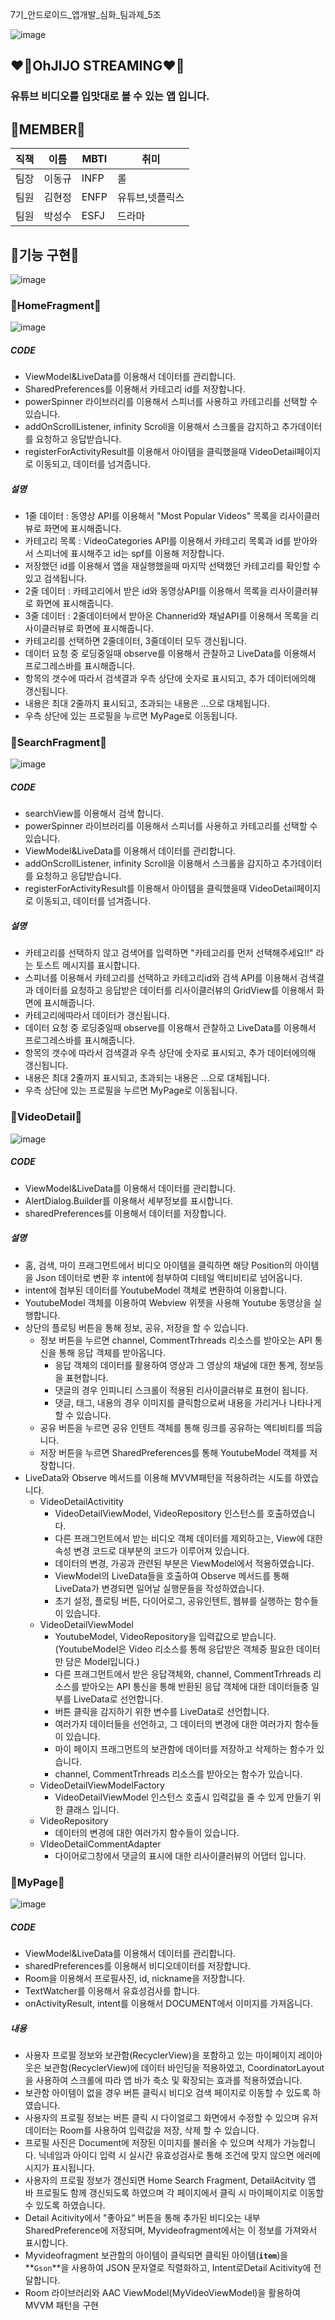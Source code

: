 7기_안드로이드_앱개발_심화_팀과제_5조

![image](https://raw.githubusercontent.com/seongssu/ImageUrl/main/5%EC%A1%B0%20%EB%A1%9C%EA%B3%A0.png)

## :heart_on_fire:OhJIJO STREAMING:heart_on_fire:
### 유튜브 비디오를 입맛대로 볼 수 있는 앱 입니다.

## 💞MEMBER💞
|직책|이름|MBTI|취미|
|--|---|----|--------|
| 팀장 | 이동규 |INFP|롤|
| 팀원 | 김현정 |ENFP|유튜브,넷플릭스|
| 팀원 | 박성수 |ESFJ|드라마|

## 💞기능 구현💞
![image](https://raw.githubusercontent.com/seongssu/ImageUrl/main/%EA%B8%B0%EB%8A%A5%EA%B5%AC%ED%98%84.png)


### 💖HomeFragment💖
![image](https://raw.githubusercontent.com/seongssu/ImageUrl/main/home.gif) 

##### CODE
- ViewModel&LiveData를 이용해서 데이터를 관리합니다.
- SharedPreferences를 이용해서 카테고리 id를 저장합니다.
- powerSpinner 라이브러리를 이용해서 스피너를 사용하고 카테고리를 선택할 수 있습니다.
- addOnScrollListener, infinity Scroll을 이용해서 스크롤을 감지하고 추가데이터를 요청하고 응답받습니다.
- registerForActivityResult를 이용해서 아이템을 클릭했을때 VideoDetail페이지로 이동되고, 데이터를 넘겨줍니다.

##### 설명
- 1줄 데이터 : 동영상 API를 이용해서 "Most Popular Videos" 목록을 리사이클러뷰로 화면에 표시해줍니다.
- 카테고리 목록 : VideoCategories API를 이용해서 카테고리 목록과 id를 받아와서 스피너에 표시해주고 id는 spf를 이용해 저장합니다.
- 저장했던 id를 이용해서 앱을 재실행했을때 마지막 선택했던 카테고리를 확인할 수 있고 검색됩니다.
- 2줄 데이터 : 카테고리에서 받은 id와 동영상API를 이용해서 목록을 리사이클러뷰로 화면에 표시해줍니다.
- 3줄 데이터 : 2줄데이터에서 받아온 Channerid와 채널API를 이용해서 목록을 리사이클러뷰로 화면에 표시해줍니다.
- 카테고리를 선택하면 2줄데이터, 3줄데이터 모두 갱신됩니다.
- 데이터 요청 중 로딩중일때 observe를 이용해서 관찰하고 LiveData를 이용해서 프로그레스바를 표시해줍니다.
- 항목의 갯수에 따라서 검색결과 우측 상단에 숫자로 표시되고, 추가 데이터에의해 갱신됩니다.
- 내용은 최대 2줄까지 표시되고, 초과되는 내용은 ...으로 대체됩니다.
- 우측 상단에 있는 프로필을 누르면 MyPage로 이동됩니다.

### 💖SearchFragment💖
![image](https://raw.githubusercontent.com/seongssu/ImageUrl/main/search.gif)

##### CODE
- searchView를 이용해서 검색 합니다.
- powerSpinner 라이브러리를 이용해서 스피너를 사용하고 카테고리를 선택할 수 있습니다.
- ViewModel&LiveData를 이용해서 데이터를 관리합니다.
- addOnScrollListener, infinity Scroll을 이용해서 스크롤을 감지하고 추가데이터를 요청하고 응답받습니다.
- registerForActivityResult를 이용해서 아이템을 클릭했을때 VideoDetail페이지로 이동되고, 데이터를 넘겨줍니다.

##### 설명
- 카테고리를 선택하지 않고 검색어를 입력하면 "카테고리를 먼저 선택해주세요!!" 라는 토스트 메시지를 표시합니다.
- 스피너를 이용해서 카테고리를 선택하고 카테고리id와 검색 API를 이용해서 검색결과 데이터를 요청하고 응답받은 데이터를 리사이클러뷰의 GridView를 이용해서 화면에 표시해줍니다.
- 카테고리에따라서 데이터가 갱신됩니다.
- 데이터 요청 중 로딩중일때 observe를 이용해서 관찰하고 LiveData를 이용해서 프로그레스바를 표시해줍니다.
- 항목의 갯수에 따라서 검색결과 우측 상단에 숫자로 표시되고, 추가 데이터에의해 갱신됩니다.
- 내용은 최대 2줄까지 표시되고, 초과되는 내용은 ...으로 대체됩니다.
- 우측 상단에 있는 프로필을 누르면 MyPage로 이동됩니다.

### 💖VideoDetail💖
![image](https://github.com/dklee1619/practicegithub/blob/main/%EB%94%94%ED%85%8C%EC%9D%BC%ED%8E%98%EC%9D%B4%EC%A7%80%EB%A6%AC%EB%93%9C%EB%AF%B82.gif)

##### CODE
- ViewModel&LiveData를 이용해서 데이터를 관리합니다.
- AlertDialog.Builder를 이용해서 세부정보를 표시합니다.
- sharedPreferences를 이용해서 데이터를 저장합니다.

##### 설명
- 홈, 검색, 마이 프래그먼트에서 비디오 아이템을 클릭하면 해당 Position의 아이템을 Json 데이터로 변환 후 intent에 첨부하여 디테일 액티비티로 넘어옵니다.
- intent에 첨부된 데이터를 YoutubeModel 객체로 변환하여 이용합니다.
- YoutubeModel 객체를 이용하여 Webview 위젯을 사용해 Youtube 동영상을 실행합니다.
- 상단의 플로팅 버튼을 통해 정보, 공유, 저장을 할 수 있습니다.
    - 정보 버튼을 누르면  channel, CommentTrhreads 리소스를 받아오는 API 통신을 통해 응답 객체를 받아옵니다.
        - 응답 객체의 데이터를 활용하여 영상과 그 영상의 채널에 대한 통계, 정보등을 표현합니다.
        - 댓글의 경우 인피니티 스크롤이 적용된 리사이클러뷰로 표현이 됩니다.
        - 댓글, 태그, 내용의 경우 이미지를 클릭함으로써 내용을 가리거나 나타나게 할 수 있습니다.
    - 공유 버튼을 누르면 공유 인텐트 객체를 통해 링크를 공유하는 액티비티를 띄웁니다.
    - 저장 버튼을 누르면 SharedPreferences를 통해 YoutubeModel 객체를 저장합니다.
- LiveData와 Observe 메서드를 이용해 MVVM패턴을 적용하려는 시도를 하였습니다.
    - VideoDetailActivitity
        - VideoDetailViewModel, VideoRepository 인스턴스를 호출하였습니다.
        - 다른 프래그먼트에서 받는 비디오 객체 데이터를 제외하고는, View에 대한 속성 변경 코드로 대부분의 코드가 이루어져 있습니다.
        - 데이터의 변경, 가공과 관련된 부분은 ViewModel에서 적용하였습니다.
        - ViewModel의 LiveData들을 호출하여 Observe 메서드를 통해 LiveData가 변경되면 일어날 실행문들을 작성하였습니다.
        - 초기 설정, 플로팅 버튼, 다이어로그, 공유인텐트, 웹뷰를 실행하는 함수들이 있습니다.
    - VideoDetailViewModel
        - YoutubeModel, VideoRepository을 입력값으로 받습니다.(YoutubeModel은 Video 리소스를 통해 응답받은 객체중 필요한 데이터만 담은 Model입니다.)
        - 다른 프래그먼트에서 받은 응답객체와, channel, CommentTrhreads 리소스를 받아오는 API 통신을 통해 반환된 응답 객체에 대한 데이터들중 일부를 LiveData로 선언합니다.
        - 버튼 클릭을 감지하기 위한 변수를 LiveData로 선언합니다.
        - 여러가지 데이터들을 선언하고, 그 데이터의 변경에 대한 여러가지 함수들이 있습니다.
        - 마이 페이지 프래그먼트의 보관함에 데이터를 저장하고 삭제하는 함수가 있습니다.
        - channel, CommentTrhreads 리소스를 받아오는 함수가 있습니다.
    - VideoDetailViewModelFactory
        - VideoDetailViewModel 인스턴스 호출시 입력값을 줄 수 있게 만들기 위한 클래스 입니다.
    - VideoRepository
        - 데이터의 변경에 대한 여러가지 함수들이 있습니다.
    - VIdeoDetailCommentAdapter
        - 다이어로그창에서 댓글의 표시에 대한 리사이클러뷰의 어댑터 입니다.

### 💖MyPage💖
![image]()
##### CODE
- ViewModel&LiveData를 이용해서 데이터를 관리합니다.
- sharedPreferences를 이용해서 비디오데이터를 저장합니다.
- Room을 이용해서 프로필사진, id, nickname을 저장합니다.
- TextWatcher를 이용해서 유효성검사를 합니다.
- onActivityResult, intent를 이용해서 DOCUMENT에서 이미지를 가져옵니다.

##### 내용
- 사용자 프로필 정보와 보관함(RecyclerView)을 포함하고 있는 마이페이지 레이아웃은 보관함(RecyclerView)에 데이터 바인딩을 적용하였고,  CoordinatorLayout을 사용하여 스크롤에 따라 앱 바가 축소 및 확장되는 효과를 적용하였습니다. 
- 보관함 아이템이 없을 경우 버튼 클릭시 비디오 검색 페이지로 이동할 수 있도록 하였습니다. 
- 사용자의 프로필 정보는 버튼 클릭 시 다이얼로그 화면에서 수정할 수 있으며 유저데이터는 Room를 사용하여 입력값을 저장, 삭제 할 수 있습니다.   
- 프로필 사진은 Document에 저장된 이미지를 불러올 수 있으며 삭제가 가능합니다. 닉네임과 아이디 입력 시 실시간 유효성검사로 통해 조건에 맞지 않으면 에러메시지가 표시됩니다. 
- 사용자의 프로필 정보가 갱신되면 Home Search Fragment, DetailAcitvity 앱 바 프로필도 함께 갱신되도록 하였으며 각 페이지에서 클릭 시 마이페이지로 이동할 수 있도록 하였습니다. 
- Detail Acitivity에서 "좋아요" 버튼을 통해 추가된 비디오는 내부 SharedPreference에  저장되며, Myvideofragment에서는 이 정보를 가져와서 표시합니다.
-  Myvideofragment 보관함의 아이템이 클릭되면 클릭된 아이템(**`item`**)을 **`Gson`**을 사용하여 JSON 문자열로 직렬화하고,  Intent로Detail Acitivity에 전달합니다. 
- Room 라이브러리와 AAC ViewModel(MyVideoViewModel)을 활용하여 MVVM 패턴을 구현
  

